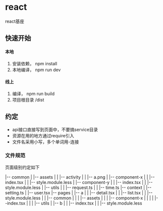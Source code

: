 # react
react基座

## 快速开始

#### 本地

1. 安装依赖， npm install
2. 本地编译， npm run dev

#### 线上

1. 编译， npm run build
2. 项目根目录 /dist

## 约定

* api接口直接写到页面中，不要搞service目录
* 资源在用的地方通过require引入
* 文件名采用小写，多个单词用-连接

### 文件规范

页面级别约定如下                                   <br />

|-- common
|   |-- assets
|   |   |-- activity
|   |       |-- a.png
|   |-- component-x
|   |   |-- index.tsx
|   |   |-- style.module.less
|   |-- component-y
|   |   |-- index.tsx
|   |   |-- style.module.less
|   |-- utils
|   |   |-- request.ts
|   |   |-- time.ts
|-- context
|   |-- setting.ts
|   |-- user.tsx
|-- pages
|   |-- a
|   |   |-- detail.tsx
|   |   |-- list.tsx
|   |   |-- style.module.less
|   |   |-- common
|   |   |   |-- assets
|   |   |   |-- component-x
|   |   |   |   |--index.tsx
|   |   |   |-- utils
|   |-- b
|   |   |-- index.tsx
|   |   |-- style.module.less
